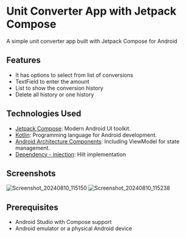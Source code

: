 
# Unit Converter App with Jetpack Compose

A simple unit converter app built with Jetpack Compose for Android

## Features

- It has options to select from list of conversions
- TextField to enter the amount
- List to show the conversion history
- Delete all history or one history

## Technologies Used

- [Jetpack Compose](https://developer.android.com/jetpack/compose): Modern Android UI toolkit.
- [Kotlin](https://kotlinlang.org/): Programming language for Android development.
- [Android Architecture Components](https://developer.android.com/topic/libraries/architecture): Including ViewModel for state management.
- [Dependency - injection](https://developer.android.com/training/dependency-injection/hilt-android): Hilt implementation


## Screenshots

![Screenshot_20240810_115150](https://github.com/user-attachments/assets/f7e79418-33c7-4730-9f19-366dc229431b)
![Screenshot_20240810_115238](https://github.com/user-attachments/assets/6e8cdf1d-917e-4301-8c82-96c0cc16f46e)



## Prerequisites

- Android Studio with Compose support
- Android emulator or a physical Android device











